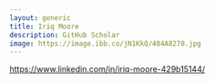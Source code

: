 ```yaml
---
layout: generic
title: Iriq Moore
description: GitHub Scholar
image: https://image.ibb.co/jN1KkQ/484A8278.jpg
---
```


https://www.linkedin.com/in/iriq-moore-429b15144/
